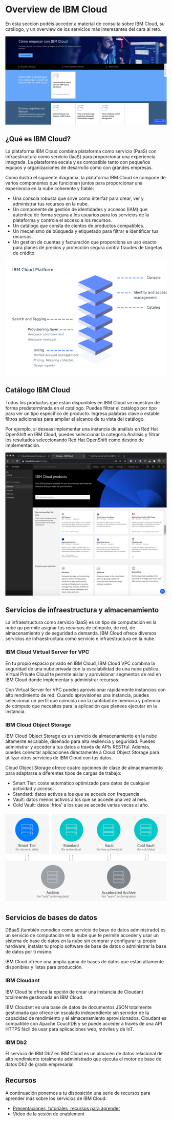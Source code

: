 # Overview de IBM Cloud

En esta sección podéis acceder a material de consulta sobre IBM Cloud, su catálogo, y un overview de los servicios más interesantes del cara al reto. 

![IBM Cloud](../images/ibmcloud-start.png)

## ¿Qué es IBM Cloud?

La plataforma IBM Cloud combina plataforma como servicio (PaaS) con infraestructura como servicio (IaaS) para proporcionar una experiencia integrada. La plataforma escala y es compatible tanto con pequeños equipos y organizaciones de desarrollo como con grandes empresas. 

Como ilustra el siguiente diagrama, la plataforma IBM Cloud se compone de varios componentes que funcionan juntos para proporcionar una experiencia en la nube coherente y fiable:

* Una consola robusta que sirve como interfaz para crear, ver y administrar tus recursos en la nube.
* Un componente de gestión de identidades y accesos (IAM) que autentica de forma segura a los usuarios para los servicios de la plataforma y controla el acceso a los recursos.
* Un catálogo que consta de cientos de productos compatibles.
* Un mecanismo de búsqueda y etiquetado para filtrar e identificar tus recursos.
* Un gestión de cuentas y facturación que proporciona un uso exacto para planes de precios y protección segura contra fraudes de targetas de crédito.

![IBM Cloud Stack](../images/ibmcloud-stack.png)


## Catálogo IBM Cloud

Todos los productos que están disponibles en IBM Cloud se muestran de forma predeterminada en el catálogo. Puedes filtrar el catálogo por tipo para ver un tipo específico de producto. Ingresa palabras clave o estable filtros adicionales para ampliar el alcance de tu vista del catálogo.

Por ejemplo, si deseas implementar una instancia de análisis en Red Hat OpenShift en IBM Cloud, puedes seleccionar la categoría Análisis y filtrar los resultados seleccionando Red Hat OpenShift como destino de implementación.

![IBM Cloud Catalog](../images/ibmcloud-catalog.png)


## Servicios de infraestructura y almacenamiento

La infraestructura como servicio (IaaS) es un tipo de computación en la nube qu permite asignar tus recursos de cómputo, de red, de almacenamiento y de seguridad a demanda. IBM Cloud ofrece diversos servicios de infraestructura como servicio e infraestructura en la nube.

### IBM Cloud Virtual Server for VPC

En tu propio espacio privado en IBM Cloud, IBM Cloud VPC combina la seguridad de una nube privada con la escalabilidad de una nube pública. Virtual Private Cloud te permite aislar y aprovisionar segmentos de red en IBM Cloud donde implementar y administrar recursos.

Con Virtual Server for VPC puedes aprovisionar rápidamente instancios con alto rendimiento de red. Cuando aprovisiones una instancia, puedes seleccionar un perfil que coincida con la cantidad de memoria y potencia de cómputo que necesites para la aplicación que planees ejecutar en la instancia.

### IBM Cloud Object Storage

IBM Cloud Object Storage es un servicio de almacenamiento en la nube altamente escalable, diseñado para alta resilencia y seguridad. Puedes administrar y acceder a tus datos a través de APIs RESTful. Además, puedes conectar aplicaciones diractamente a Cloud Object Storage para utilizar otros servicios de IBM Cloud con tus datos.

Cloud Object Storage ofrece cuatro opciones de clase de almacenamiento para adaptarse a diferentes tipos de cargas de trabajo:

* Smart Tier: coste automático optimizado para datos de cualquier actividad y acceso.
* Standard: datos activos a los que se accede con frequencia.  
* Vault: datos menos activos a los que se accede una vez al mes.
* Cold Vault: datos 'fríos' a los que se accede varias veces al año.

![IBM Cloud Storage](../images/ibmcloud-storage.png)


## Servicios de bases de datos

DBaaS (también conodico como servicio de base de datos administrado) es un servicio de computación en la nube que te permite acceder y usar un sistema de base de datos en la nube sin comprar y configurar tu propio hardware, instalar tu propio software de base de datos o administrar la base de datos por ti mismo.

IBM Cloud ofrece una amplia gama de bases de datos que están altamente disponibles y listas para producción.

### IBM Cloudant

IBM Cloud te ofrece la opción de crear una instancia de Cloudant totalmente gestionada en IBM Cloud.

IBM Cloudant es una base de datos de documentos JSON totalmente gestionada que ofrece un escalado independiente sin servidor de la capacidad de rendimiento y el almacenamiento aprovisionados. Cloudant es compatible con Apache CouchDB y se puede acceder a través de una API HTTPS fácil de usar para aplicaciones web, móviles y de IoT.

### IBM Db2

El servicio de IBM Db2 en IBM Cloud es un almacén de datos relacional de alto rendimiento totalmente administrado que ejecuta el motor de base de datos Db2 de grado empresarial.

<!---
TODO: ## Servicios para el desarrollador
--->

## Recursos

A continuación ponemos a tu disposición una serie de recursos para aprender más sobre los servicios de IBM Cloud:

* [Presentaciones, tutoriales, recursos para aprender](https://ibm.box.com/s/nagrn4mwkj0jzsxhcti0y8x7cs2xx0i2)
* Video de la sesión de enablement

